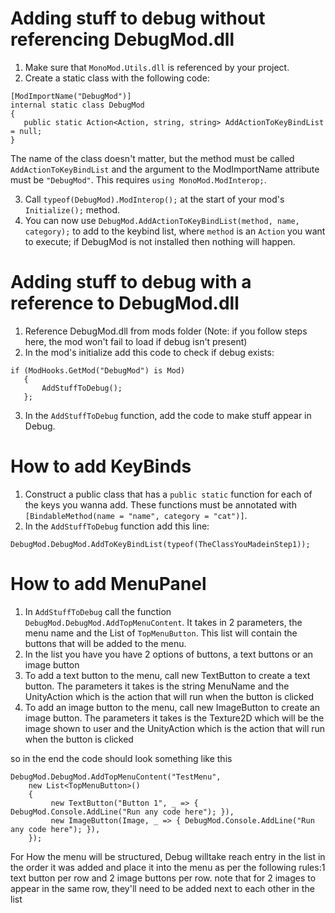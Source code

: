 # Adding stuff to debug without referencing DebugMod.dll
1. Make sure that `MonoMod.Utils.dll` is referenced by your project.
2. Create a static class with the following code:
 ```
[ModImportName("DebugMod")]
internal static class DebugMod
{
    public static Action<Action, string, string> AddActionToKeyBindList = null;
} 
 ```
The name of the class doesn't matter, but the method must be called `AddActionToKeyBindList`
and the argument to the ModImportName attribute must be `"DebugMod"`.
This requires `using MonoMod.ModInterop;`.

3. Call `typeof(DebugMod).ModInterop();` at the start of your mod's `Initialize();` method.
4. You can now use `DebugMod.AddActionToKeyBindList(method, name, category);` to add to the keybind list,
where `method` is an `Action` you want to execute; if DebugMod is not installed then nothing will happen.

# Adding stuff to debug with a reference to DebugMod.dll

1. Reference DebugMod.dll from mods folder (Note: if you follow steps here, the mod won't fail to load if debug isn't present)
2. In the mod's initialize add this code to check if debug exists:
 ```
if (ModHooks.GetMod("DebugMod") is Mod)
    {
        AddStuffToDebug();
    };
```
3. In the `AddStuffToDebug` function, add the code to make stuff appear in Debug. 

# How to add KeyBinds
1) Construct a public class that has a `public static` function for each of the keys you wanna add. These functions must be annotated with `[BindableMethod(name = "name", category = "cat")]`.
2) In the `AddStuffToDebug` function add this line: 
```
DebugMod.DebugMod.AddToKeyBindList(typeof(TheClassYouMadeinStep1));
```

# How to add MenuPanel
1. In `AddStuffToDebug` call the function `DebugMod.DebugMod.AddTopMenuContent`. It takes in 2 parameters, the menu name and the List of `TopMenuButton`. This list will contain the buttons that will be added to the menu.
2. In the list you have you have 2 options of buttons, a text buttons or an image button
  1. To add a text button to the menu, call new TextButton to create a text button. The parameters it takes is the string MenuName and the UnityAction<string> which is the action that will run when the button is clicked
  2. To add an image button to the menu, call new ImageButton to create an image button. The parameters it takes is the Texture2D which will be the image shown to user and the UnityAction<string> which is the action that will run when the button is clicked

so in the end the code should look something like this
```
DebugMod.DebugMod.AddTopMenuContent("TestMenu",
	new List<TopMenuButton>()
	{
		 new TextButton("Button 1", _ => { DebugMod.Console.AddLine("Run any code here"); }),
		 new ImageButton(Image, _ => { DebugMod.Console.AddLine("Run any code here"); }),
	});
```

For How the menu will be structured, Debug willtake reach entry in the list in the order it was added and place it into the menu as per the following rules:1 text button per row and 2 image buttons per row. note that for 2 images to appear in the same row, they'll need to be added next to each other in the list
			

